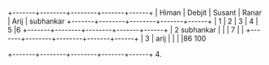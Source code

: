 +-------+--------+--------+-------+------+
| Himan | Debjit | Susant | Ranar | Arij | subhankar
+-------+--------+--------+-------+------+
|    1   |      2  | 3       |  4     |  5    |6
+-------+--------+--------+-------+------+
|    2    subhankar      |        |        |    7
   |      |
+-------+--------+--------+-------+------+
|     3  | arij       |        |       |      |86
                                               100

+-------+--------+--------+-------+------+
4.       